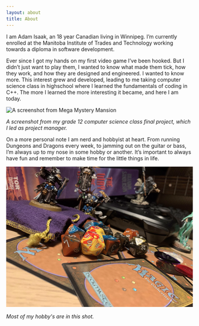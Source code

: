 ```yaml
---
layout: about
title: About
---
```

I am Adam Isaak, an 18 year Canadian living in Winnipeg. I’m currently enrolled at the Manitoba Institute of Trades and Technology working towards a diploma in software development.

Ever since I got my hands on my first video game I’ve been hooked.  But I didn’t just want to play them, I wanted to know what made them tick, how they work, and how they are designed and engineered. I wanted to know more. This interest grew and developed, leading to me taking computer science class in highschool where I learned the fundamentals of coding in C++. The more I learned the more interesting it became, and here I am today.

![A screenshot from Mega Mystery Mansion](/assets/images/Mega-Mystery-Mansion.png)

*A screenshot from my grade 12 computer science class final project, which I led as project manager.*

On a more personal note I am nerd and hobbyist at heart. From running Dungeons and Dragons every week, to jamming out on the guitar or bass, I’m always up to my nose in some hobby or another. It’s important to always have fun and remember to make time for the little things in life.

![All my various hobby's](/assets/images/Hobbys.png)

*Most of my hobby's are in this shot.*